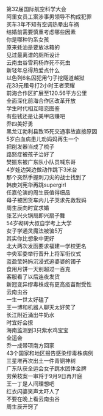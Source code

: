 第32届国际航空科学大会  
阿里女员工案涉事男领导不构成犯罪  
买车3年不知有空调热晕出车祸  
结婚前需要慎重考虑哪些因素  
你是哪种钓系女孩  
原来蚝油是要放冰箱的  
见过最离谱的厕所设计  
云南虫谷雪莉杨炸死不死虫  
新轻年总得热爱点什么  
以色列6名囚犯用勺子挖隧道越狱  
花33元租号打2小时王者荣耀  
前海合作区扩展至120.56平方公里  
全面深化前海合作区改革开放  
学生时代相互暗恋图鉴  
有些钱还是让美甲店赚吧  
乔四美好勇  
黑龙江勃利县致15死交通事故直接原因  
5岁白血病患儿劝妈妈再生一个  
把削发器当成了梳子  
路怒症被孩子治好了  
樊振东被广东队小队员喊东哥  
4岁娃边哭边做动作跳下3米台  
那个突然手握刺刀尖的战士找到了  
韩庚刘宪华再跳supergirl  
任嘉伦演的周生辰值得细品  
母子被困货车内儿子哭求先救我妈  
周生辰向时宜求婚  
张艺兴火锅局即兴扇子舞  
54岁砌砖大叔自学考上大学  
女子学通灵魔法被骗5万  
其实你比想象中更好  
北大两次发函要求福建一学校更名  
中央军委举行晋升上将军衔仪式  
蓝盈莹妈妈沉浸式追婆婆的镯子  
食用月饼一天别超过一百克  
客服看了以后连夜发货  
新冠变异缪毒株或有更高疫苗耐受性  
云南虫谷  
一生一世太好磕了  
王一博和机器人聊天太好笑了  
长江附近涌出牛奶水  
时宜好会撩  
海南监测到3只紫水鸡宝宝  
全运会  
乔一成带项南方回家  
43个国家和地区报告感染缪毒株病例  
三星堆再次出土一件青铜神树  
广东队获全运会女子跳水团体金牌  
劳荣枝案一审将于9月9日再开庭  
王一丁是人间理想吧  
红衣闪婆笑声太吓人了  
不要在晚上看云南虫谷  
周生辰开窍了  
